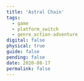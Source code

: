 ```yaml
---
title: 'Astral Chain'
tags:
  - game
  - platform_switch
  - genre_action-adventure
digital: false
physical: true
guide: false
pending: false
date: 2020-08-17
permalink: false
---
```

